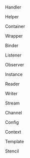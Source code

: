Handler

Helper

Container

Wrapper

Binder

Listener

Observer

Instance

Reader

Writer

Stream

Channel

Config

Context

Template

Stencil
